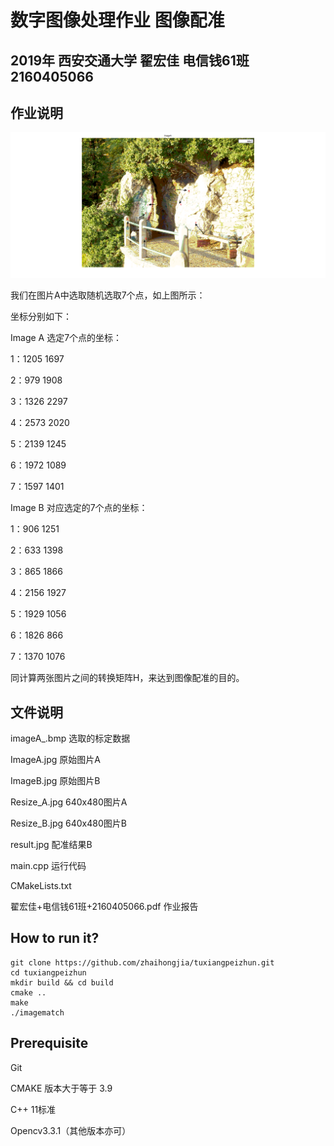 # 数字图像处理作业    图像配准
## 2019年 西安交通大学 翟宏佳 电信钱61班  2160405066
## 作业说明

![imageA_](./imageA_.bmp)

我们在图片A中选取随机选取7个点，如上图所示：

坐标分别如下：

Image A 选定7个点的坐标：

1：1205 1697

2：979 1908

3：1326 2297

4：2573 2020

5：2139 1245

6：1972 1089

7：1597 1401

Image B 对应选定的7个点的坐标：

1：906 1251

2：633 1398

3：865 1866

4：2156 1927

5：1929 1056

6：1826 866

7：1370 1076

同计算两张图片之间的转换矩阵H，来达到图像配准的目的。

## 文件说明
imageA_.bmp   选取的标定数据

ImageA.jpg   原始图片A

ImageB.jpg   原始图片B

Resize_A.jpg   640x480图片A

Resize_B.jpg   640x480图片B

result.jpg    配准结果B

main.cpp   运行代码

CMakeLists.txt 

翟宏佳+电信钱61班+2160405066.pdf  作业报告

## How to run it?

```shell
git clone https://github.com/zhaihongjia/tuxiangpeizhun.git
cd tuxiangpeizhun
mkdir build && cd build
cmake ..
make 
./imagematch
```


## Prerequisite
Git

CMAKE 版本大于等于 3.9

C++ 11标准

Opencv3.3.1（其他版本亦可）